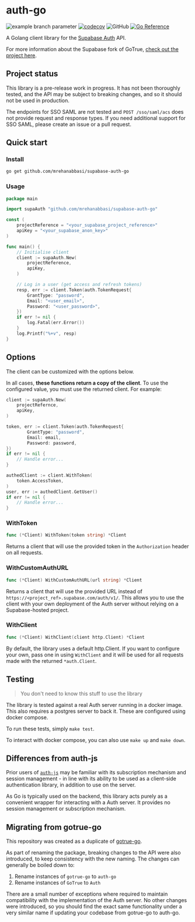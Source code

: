 # auth-go

![example branch parameter](https://github.com/mrehanabbasi/supabase-auth-go/actions/workflows/test.yaml/badge.svg?branch=main)
[![codecov](https://codecov.io/gh/mrehanabbasi/supabase-auth-go/branch/main/graph/badge.svg?token=JQQJKETMRX)](https://codecov.io/gh/mrehanabbasi/supabase-auth-go)
![GitHub](https://img.shields.io/github/license/mrehanabbasi/supabase-auth-go)
[![Go Reference](https://pkg.go.dev/badge/github.com/mrehanabbasi/supabase-auth-go.svg)](https://pkg.go.dev/github.com/mrehanabbasi/supabase-auth-go)

A Golang client library for the [Supabase Auth](https://github.com/supabase/auth) API.

For more information about the Supabase fork of GoTrue, [check out the project here](https://github.com/supabase/auth).

## Project status

This library is a pre-release work in progress. It has not been thoroughly tested, and the API may be subject to breaking changes, and so it should not be used in production.

The endpoints for SSO SAML are not tested and `POST /sso/saml/acs` does not provide request and response types. If you need additional support for SSO SAML, please create an issue or a pull request.

## Quick start

### Install

```sh
go get github.com/mrehanabbasi/supabase-auth-go
```

### Usage

```go
package main

import supaAuth "github.com/mrehanabbasi/supabase-auth-go"

const (
    projectReference = "<your_supabase_project_reference>"
    apiKey = "<your_supabase_anon_key>"
)

func main() {
    // Initialise client
    client := supaAuth.New(
        projectReference,
        apiKey,
    )

    // Log in a user (get access and refresh tokens)
    resp, err := client.Token(auth.TokenRequest{
        GrantType: "password",
        Email: "<user_email>",
        Password: "<user_password>",
    })
    if err != nil {
        log.Fatal(err.Error())
    }
    log.Printf("%+v", resp)
}
```

## Options

The client can be customized with the options below.

In all cases, **these functions return a copy of the client**. To use the configured value, you must use the returned client. For example:

```go
client := supaAuth.New(
    projectRefernce,
    apiKey,
)

token, err := client.Token(auth.TokenRequest{
        GrantType: "password",
        Email: email,
        Password: password,
})
if err != nil {
    // Handle error...
}

authedClient := client.WithToken(
    token.AccessToken,
)
user, err := authedClient.GetUser()
if err != nil {
    // Handle error...
}
```

### WithToken

```go
func (*Client) WithToken(token string) *Client
```

Returns a client that will use the provided token in the `Authorization` header on all requests.

### WithCustomAuthURL

```go
func (*Client) WithCustomAuthURL(url string) *Client
```

Returns a client that will use the provided URL instead of `https://<project_ref>.supabase.com/auth/v1/`. This allows you to use the client with your own deployment of the Auth server without relying on a Supabase-hosted project.

### WithClient

```go
func (*Client) WithClient(client http.Client) *Client
```

By default, the library uses a default http.Client. If you want to configure your own, pass one in using `WithClient` and it will be used for all requests made with the returned `*auth.Client`.

## Testing

> You don't need to know this stuff to use the library

The library is tested against a real Auth server running in a docker image. This also requires a postgres server to back it. These are configured using docker compose.

To run these tests, simply `make test`.

To interact with docker compose, you can also use `make up` and `make down`.

## Differences from auth-js

Prior users of [`auth-js`](https://github.com/supabase/auth-js) may be familiar with its subscription mechanism and session management - in line with its ability to be used as a client-side authentication library, in addition to use on the server.

As Go is typically used on the backend, this library acts purely as a convenient wrapper for interacting with a Auth server. It provides no session management or subscription mechanism.

## Migrating from gotrue-go

This repository was created as a duplicate of [gotrue-go](https://github.com/supabase-community/gotrue-go).

As part of renaming the package, breaking changes to the API were also introduced, to keep consistency with the new naming. The changes can generally be boiled down to:

1. Rename instances of `gotrue-go` to `auth-go`
2. Rename instances of `GoTrue` to `Auth`

There are a small number of exceptions where required to maintain compatibility with the implementation of the Auth server. No other changes were introduced, so you should find the exact same functionality under a very similar name if updating your codebase from gotrue-go to auth-go.

